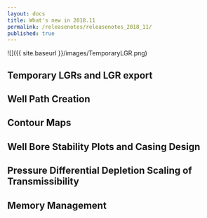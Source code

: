```yaml
---
layout: docs
title: What's new in 2018.11
permalink: /releasenotes/releasenotes_2018_11/
published: true
---
```


![]({{ site.baseurl }}/images/TemporaryLGR.png)

## Temporary LGRs and LGR export

## Well Path Creation

## Contour Maps

## Well Bore Stability Plots and Casing Design

## Pressure Differential Depletion Scaling of Transmissibility

## Memory Management
